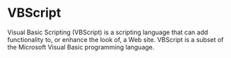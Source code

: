 # VBScript

Visual Basic Scripting (VBScript) is a scripting language
that can add functionality to, or enhance the look of, a Web site. VBScript is a
subset of the Microsoft Visual Basic programming language.
